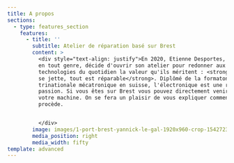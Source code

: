 ```yaml
---
title: A propos
sections:
  - type: features_section
    features:
      - title: ''
        subtitle: Atelier de réparation basé sur Brest
        content: >
          <div style="text-align: justify">En 2020, Etienne Desportes, bricoleur
          en tout genre, décide d'ouvrir son atelier pour redonner aux
          technologies du quotidien la valeur qu'ils méritent : <strong>rien ne
          se jette, tout est réparable</strong>. Diplômé de la formaton
          trinationale mécatronique en suisse, l'électronique est une réelle
          passion. Si vous êtes sur Brest vous pouvez directement venir déposer
          votre machine. On se fera un plaisir de vous expliquer comment on
          procède.


          </div>
        image: images/1-port-brest-yannick-le-gal-1920x960-crop-1542723260.jpg
        media_position: right
        media_width: fifty
template: advanced
---
```

